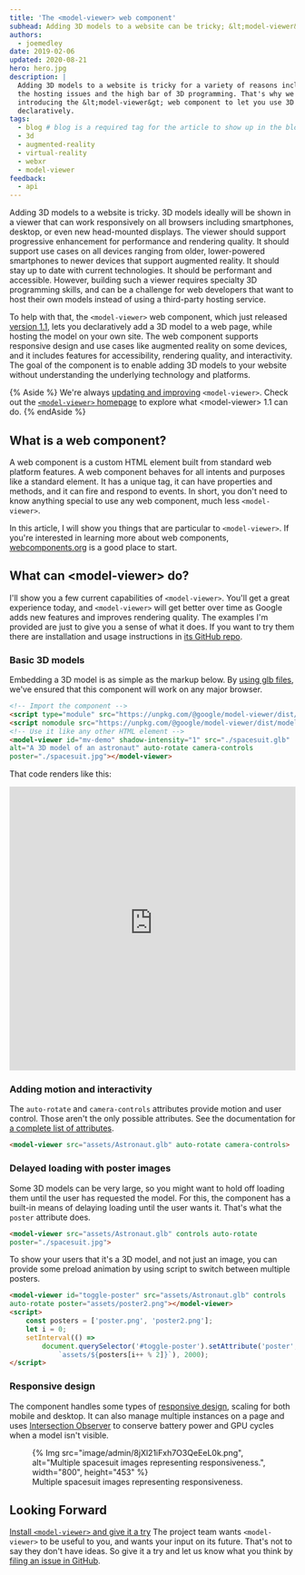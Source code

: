 ```yaml
---
title: 'The <model-viewer> web component'
subhead: Adding 3D models to a website can be tricky; &lt;model-viewer&gt; is as easy as writing HTML.
authors:
  - joemedley
date: 2019-02-06
updated: 2020-08-21
hero: hero.jpg
description: |
  Adding 3D models to a website is tricky for a variety of reasons including
  the hosting issues and the high bar of 3D programming. That's why we're
  introducing the &lt;model-viewer&gt; web component to let you use 3D models
  declaratively.
tags:
  - blog # blog is a required tag for the article to show up in the blog.
  - 3d
  - augmented-reality
  - virtual-reality
  - webxr
  - model-viewer
feedback:
  - api
---
```


Adding 3D models to a website is tricky. 3D models ideally will be shown in
a viewer that can work responsively on all browsers including smartphones,
desktop, or even new head-mounted displays. The viewer should support
progressive enhancement for performance and rendering quality. It should support
use cases on all devices ranging from older, lower-powered smartphones to newer
devices that support augmented reality. It should stay up to date with current
technologies. It should be performant and accessible. However, building such a
viewer requires specialty 3D programming skills, and can be a challenge for web
developers that want to host their own models instead of using a third-party
hosting service.


To help with that, the `<model-viewer>` web component, which just released
[version 1.1](https://modelviewer.dev/), lets you declaratively add a 3D model
to a web page, while hosting the model on your own site. The web component
supports responsive design and use cases like augmented reality on some devices,
and it includes features for accessibility, rendering quality, and
interactivity.  The goal of the component is to enable adding 3D models to your
website without understanding the underlying technology and platforms.

{% Aside %}
We're always [updating and
improving](https://github.com/google/model-viewer/releases)
`<model-viewer>`. Check out the [`<model-viewer>`
homepage](https://modelviewer.dev/) to explore what &lt;model-viewer&gt; 1.1 can do.
{% endAside %}

## What is a web component?

A web component is a custom HTML element built from standard web platform
features. A web component behaves for all intents and purposes like a standard
element. It has a unique tag, it can have properties and methods, and it can
fire and respond to events. In short, you don't need to know anything special to
use any web component, much less `<model-viewer>`.

In this article, I will show you things that are particular to `<model-viewer>`.
If you're interested in learning more about web components,
[webcomponents.org](https://www.webcomponents.org/) is a good place to start.

## What can &lt;model-viewer> do?

I'll show you a few current capabilities of `<model-viewer>`. You'll get a great
experience today, and `<model-viewer>` will get better over time as Google adds
new features and improves rendering quality. The examples I'm provided are just
to give you a sense of what it does. If you want to try them there are
installation and usage instructions in [its GitHub
repo](https://modelviewer.dev/).

### Basic 3D models

Embedding a 3D model is as simple as the markup below. By
[using glb files](https://www.marxentlabs.com/glb-files/), we've ensured that this component will work on any major
browser.

```html
<!-- Import the component -->
<script type="module" src="https://unpkg.com/@google/model-viewer/dist/model-viewer.min.js"></script>
<script nomodule src="https://unpkg.com/@google/model-viewer/dist/model-viewer-legacy.js"></script>
<!-- Use it like any other HTML element -->
<model-viewer id="mv-demo" shadow-intensity="1" src="./spacesuit.glb"
alt="A 3D model of an astronaut" auto-rotate camera-controls
poster="./spacesuit.jpg"></model-viewer>
```

That code renders like this:

<div class="glitch-embed-wrap" style="height: 500px; width: 100%;">
  <iframe
    src="https://model-viewer-shark.glitch.me/"
    title="<model-viewer> on Glitch"
    allow="geolocation; microphone; camera; midi; vr; encrypted-media;
clipboard; clipboard-read; clipboard-write"
    style="height: 100%; width: 100%; border: 0;">
  </iframe>
</div>

### Adding motion and interactivity

The `auto-rotate` and `camera-controls` attributes provide motion and user
control. Those aren't the only possible attributes. See the documentation for [a
complete list of attributes](https://modelviewer.dev/#section-attributes).

```html
<model-viewer src="assets/Astronaut.glb" auto-rotate camera-controls>
```

### Delayed loading with poster images

Some 3D models can be very large, so you might want to hold off loading them
until the user has requested the model. For this, the component has a built-in
means of delaying loading until the user wants it. That's what the `poster`
attribute does.

```html
<model-viewer src="assets/Astronaut.glb" controls auto-rotate
poster="./spacesuit.jpg">
```

To show your users that it's a 3D model, and not just an image, you can provide
some preload animation by using script to switch between multiple posters.

```html
<model-viewer id="toggle-poster" src="assets/Astronaut.glb" controls
auto-rotate poster="assets/poster2.png"></model-viewer>
<script>
    const posters = ['poster.png', 'poster2.png'];
    let i = 0;
    setInterval(() =>
        document.querySelector('#toggle-poster').setAttribute('poster',
            `assets/${posters[i++ % 2]}`), 2000);
</script>
```

### Responsive design

The component handles some types of [responsive design](/responsive-web-design-basics), scaling for both mobile
and desktop. It can also manage multiple instances on a page and uses
[Intersection
Observer](https://developer.mozilla.org/en-US/docs/Web/API/IntersectionObserver)
to conserve battery power and GPU cycles when a model isn't visible.

<figure class="w-figure">
  {% Img src="image/admin/8jXl21iFxh7O3QeEeL0k.png", alt="Multiple spacesuit images representing responsiveness.", width="800", height="453" %}
  <figcaption class="w-figcaption">Multiple spacesuit images representing responsiveness.</figcaption>
</figure>

## Looking Forward

[Install `<model-viewer>` and give it a try](https://modelviewer.dev/) The
project team wants `<model-viewer>` to be useful to you, and wants your input on
its future. That's not to say they don't have ideas. So give it a try and let us
know what you think by [filing an issue in
GitHub](https://github.com/google/model-viewer/issues).
